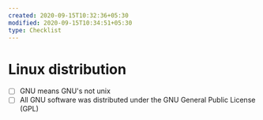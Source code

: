 ```yaml
---
created: 2020-09-15T10:32:36+05:30
modified: 2020-09-15T10:34:51+05:30
type: Checklist
---
```


# Linux distribution

- [ ] GNU means GNU's not unix
- [ ] All GNU software was distributed under the GNU General Public License (GPL)